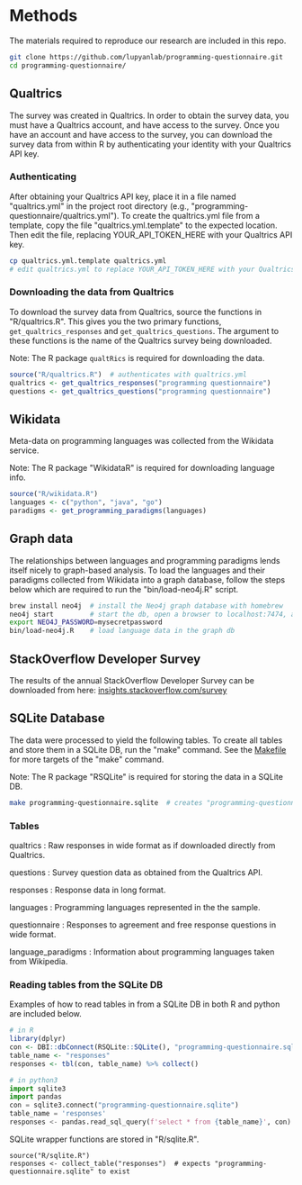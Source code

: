 # Methods

The materials required to reproduce our research are included in this repo.

```bash
git clone https://github.com/lupyanlab/programming-questionnaire.git
cd programming-questionnaire/
```

## Qualtrics

The survey was created in Qualtrics. In order to obtain the survey data, you
must have a Qualtrics account, and have access to the survey. Once you have
an account and have access to the survey, you can download the survey data
from within R by authenticating your identity with your Qualtrics API key.

### Authenticating

After obtaining your Qualtrics API key, place it in a file named "qualtrics.yml"
in the project root directory (e.g., "programming-questionnaire/qualtrics.yml").
To create the qualtrics.yml file from a template, copy the file "qualtrics.yml.template"
to the expected location. Then edit the file, replacing YOUR_API_TOKEN_HERE
with your Qualtrics API key.

```bash
cp qualtrics.yml.template qualtrics.yml
# edit qualtrics.yml to replace YOUR_API_TOKEN_HERE with your Qualtrics API token.
```

### Downloading the data from Qualtrics

To download the survey data from Qualtrics, source the functions in
"R/qualtrics.R". This gives you the two primary functions,
`get_qualtrics_responses` and `get_qualtrics_questions`. The argument
to these functions is the name of the Qualtrics survey being downloaded.

Note: The R package `qualtRics` is required for downloading the data.

```R
source("R/qualtrics.R")  # authenticates with qualtrics.yml
qualtrics <- get_qualtrics_responses("programming questionnaire")
questions <- get_qualtrics_questions("programming questionnaire")
```

## Wikidata

Meta-data on programming languages was collected from the Wikidata service.

Note: The R package "WikidataR" is required for downloading language info.

```R
source("R/wikidata.R")
languages <- c("python", "java", "go")
paradigms <- get_programming_paradigms(languages)
```

## Graph data

The relationships between languages and programming paradigms lends itself
nicely to graph-based analysis. To load the languages and their paradigms
collected from Wikidata into a graph database, follow the steps below which
are required to run the "bin/load-neo4j.R" script.

```bash
brew install neo4j  # install the Neo4j graph database with homebrew
neo4j start         # start the db, open a browser to localhost:7474, and set a password
export NEO4J_PASSWORD=mysecretpassword
bin/load-neo4j.R    # load language data in the graph db
```

## StackOverflow Developer Survey

The results of the annual StackOverflow Developer Survey
can be downloaded from here:
[insights.stackoverflow.com/survey](https://insights.stackoverflow.com/survey)

## SQLite Database

The data were processed to yield the following tables. To create all tables and
store them in a SQLite DB, run the "make" command. See the
[Makefile](./Makefile) for more targets of the "make" command.

Note: The R package "RSQLite" is required for storing the data in a SQLite DB.

```bash
make programming-questionnaire.sqlite  # creates "programming-questionnaire.sqlite" with all tables
```

### Tables

qualtrics
: Raw responses in wide format as if downloaded directly from Qualtrics.

questions
: Survey question data as obtained from the Qualtrics API.

responses
: Response data in long format.

languages
: Programming languages represented in the the sample.

questionnaire
: Responses to agreement and free response questions in wide format.

language_paradigms
: Information about programming languages taken from Wikipedia.

### Reading tables from the SQLite DB

Examples of how to read tables in from a SQLite DB in both R and python are included
below.

```R
# in R
library(dplyr)
con <- DBI::dbConnect(RSQLite::SQLite(), "programming-questionnaire.sqlite")
table_name <- "responses"
responses <- tbl(con, table_name) %>% collect()
```

```python
# in python3
import sqlite3
import pandas
con = sqlite3.connect("programming-questionnaire.sqlite")
table_name = 'responses'
responses <- pandas.read_sql_query(f'select * from {table_name}', con)
```

SQLite wrapper functions are stored in "R/sqlite.R".

```
source("R/sqlite.R")
responses <- collect_table("responses")  # expects "programming-questionnaire.sqlite" to exist
```
